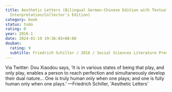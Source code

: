 ```yaml
---
title: Aesthetic Letters (Bilingual German-Chinese Edition with Textual
  Interpretation/Collector's Edition)
category: book
status: todo
rating: 0
year: 2016-1
date: 2024-01-19 19:36:03+08:00
douban:
  rating: 9
  subtitle: Friedrich Schiller / 2016 / Social Sciences Literature Press
---
```


Via Twitter: Dou Xiaodou says, 'It is in various states of being that play, and only play, enables a person to reach perfection and simultaneously develop their dual nature... One is truly human only when one plays; and one is fully human only when one plays.' —Friedrich Schiller, 'Aesthetic Letters'
